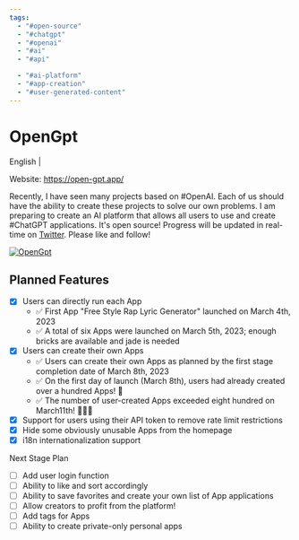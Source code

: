 ```yaml
---
tags:
  - "#open-source"
  - "#chatgpt"
  - "#openai"
  - "#ai"
  - "#api"

  - "#ai-platform"
  - "#app-creation"
  - "#user-generated-content"
---
```

# OpenGpt

English | [](./README-zh_CN.md)

Website: https://open-gpt.app/

Recently, I have seen many projects based on #OpenAI. Each of us should have the ability to create these projects to solve our own problems.
I am preparing to create an AI platform that allows all users to use and create #ChatGPT applications. It's open source!
Progress will be updated in real-time on [Twitter](https://twitter.com/EclipsePrayer). Please like and follow!

[![OpenGpt](./public/screenshot.png)](https://twitter.com/EclipsePrayer)

## Planned Features

- [x] Users can directly run each App
  - ✅ First App "Free Style Rap Lyric Generator" launched on March 4th, 2023
  - ✅ A total of six Apps were launched on March 5th, 2023; enough bricks are available and jade is needed
- [x] Users can create their own Apps
  - ✅ Users can create their own Apps as planned by the first stage completion date of March 8th, 2023
  - ✅ On the first day of launch (March 8th), users had already created over a hundred Apps! 🤯
  - ✅ The number of user-created Apps exceeded eight hundred on March11th! 🤯🤯🤯
- [x] Support for users using their API token to remove rate limit restrictions
- [x] Hide some obviously unusable Apps from the homepage
- [x] i18n internationalization support

Next Stage Plan

- [ ] Add user login function
- [ ] Ability to like and sort accordingly
- [ ] Ability to save favorites and create your own list of App applications
- [ ] Allow creators to profit from the platform!
- [ ] Add tags for Apps
- [ ] Ability to create private-only personal apps
